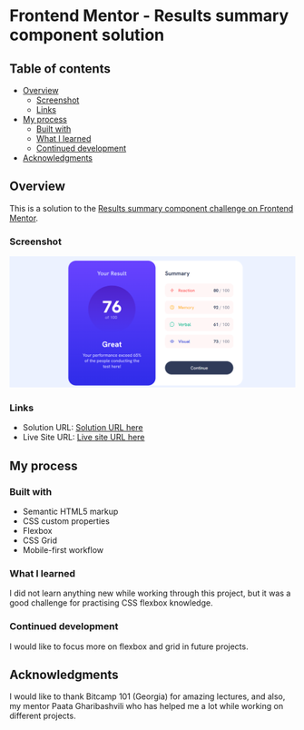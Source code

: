 # Frontend Mentor - Results summary component solution

## Table of contents

- [Overview](#overview)
  - [Screenshot](#screenshot)
  - [Links](#links)
- [My process](#my-process)
  - [Built with](#built-with)
  - [What I learned](#what-i-learned)
  - [Continued development](#continued-development)
- [Acknowledgments](#acknowledgments)

## Overview

This is a solution to the [Results summary component challenge on Frontend Mentor](https://www.frontendmentor.io/challenges/results-summary-component-CE_K6s0maV).

### Screenshot

![](./assets/images/screenshot.png)

### Links

- Solution URL: [Solution URL here](https://your-solution-url.com)
- Live Site URL: [Live site URL here](https://your-live-site-url.com)

## My process

### Built with

- Semantic HTML5 markup
- CSS custom properties
- Flexbox
- CSS Grid
- Mobile-first workflow

### What I learned

I did not learn anything new while working through this project, but it was a good challenge for practising CSS flexbox knowledge.

### Continued development

I would like to focus more on flexbox and grid in future projects.

## Acknowledgments

I would like to thank Bitcamp 101 (Georgia) for amazing lectures, and also, my mentor Paata Gharibashvili who has helped me a lot while working on different projects.
